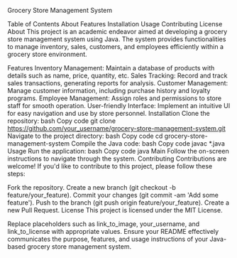 Grocery Store Management System

Table of Contents
About
Features
Installation
Usage
Contributing
License
About
This project is an academic endeavor aimed at developing a grocery store management system using Java. The system provides functionalities to manage inventory, sales, customers, and employees efficiently within a grocery store environment.

Features
Inventory Management: Maintain a database of products with details such as name, price, quantity, etc.
Sales Tracking: Record and track sales transactions, generating reports for analysis.
Customer Management: Manage customer information, including purchase history and loyalty programs.
Employee Management: Assign roles and permissions to store staff for smooth operation.
User-friendly Interface: Implement an intuitive UI for easy navigation and use by store personnel.
Installation
Clone the repository:
bash
Copy code
git clone https://github.com/your_username/grocery-store-management-system.git
Navigate to the project directory:
bash
Copy code
cd grocery-store-management-system
Compile the Java code:
bash
Copy code
javac *.java
Usage
Run the application:
bash
Copy code
java Main
Follow the on-screen instructions to navigate through the system.
Contributing
Contributions are welcome! If you'd like to contribute to this project, please follow these steps:

Fork the repository.
Create a new branch (git checkout -b feature/your_feature).
Commit your changes (git commit -am 'Add some feature').
Push to the branch (git push origin feature/your_feature).
Create a new Pull Request.
License
This project is licensed under the MIT License.

Replace placeholders such as link_to_image, your_username, and link_to_license with appropriate values. Ensure your README effectively communicates the purpose, features, and usage instructions of your Java-based grocery store management system.
